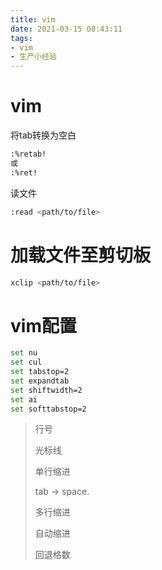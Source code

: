 ```yaml
---
title: vim
date: 2021-03-15 08:43:11
tags:
- vim
- 生产小经验
---
```




# vim

将tab转换为空白

```bash
:%retab!
或
:%ret!
```

读文件

```bash
:read <path/to/file>
```



# 加载文件至剪切板

```bash
xclip <path/to/file>
```



# vim配置

```bash
set nu 
set cul
set tabstop=2
set expandtab
set shiftwidth=2
set ai
set softtabstop=2
```

> 行号
>
> 光标线
>
> 单行缩进
>
> tab -> space. 
>
> 多行缩进
>
> 自动缩进
>
> 回退格数